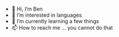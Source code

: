 - 👋 Hi, I’m Ben
- 👀 I’m interested in languages
- 🌱 I’m currently learning a few things
- 📫 How to reach me ... you cannot do that

<!---
btlczuk/btlczuk is a ✨ special ✨ repository because its `README.md` (this file) appears on your GitHub profile.
You can click the Preview link to take a look at your changes.
--->
